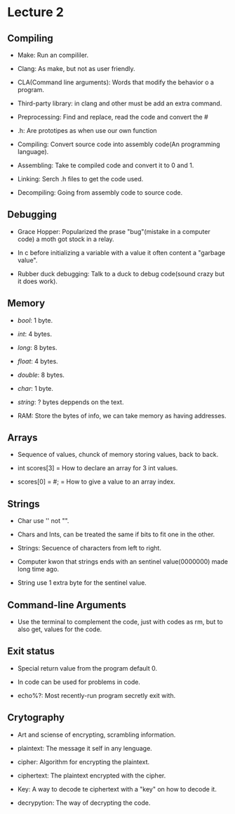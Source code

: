# Lecture 2

## Compiling

- Make: Run an compililer.

- Clang: As make, but not as user friendly.

- CLA(Command line arguments): Words that modify the behavior o a program.

- Third-party library: in clang and other must be add an extra command.

- Preprocessing: Find and replace, read the code and convert the # 

- .h: Are prototipes as when use our own function

- Compiling: Convert source code into assembly code(An programming language).

- Assembling: Take te compiled code and convert it to 0 and 1.

- Linking: Serch .h files to get the code used.

- Decompiling: Going from assembly code to source code.

## Debugging

- Grace Hopper: Popularized the prase "bug"(mistake in a computer code) 
  a moth got stock in a relay.

- In c before initializing a variable with a value it often content a "garbage value".

- Rubber duck debugging: Talk to a duck to debug code(sound crazy but it does work).

## Memory

- *bool*: 1 byte.

- *int*: 4 bytes.

- *long*: 8 bytes.

- *float*: 4 bytes.

- *double*: 8 bytes.

- *char*: 1 byte.

- *string*: ? bytes deppends on the text.

- RAM: Store the bytes of info, we can take memory as having addresses.

## Arrays

- Sequence of values, chunck of memory storing values, back to back.

- int scores[3] = How to declare an array for 3 int values.

- scores[0] = #; = How to give a value to an array index. 

## Strings

- Char use '' not "".

- Chars and Ints, can be treated the same if bits to fit one in the other. 

- Strings: Secuence of characters from left to right.

- Computer kwon that strings ends with an sentinel value(0000000) made long time ago.

- String use 1 extra byte for the sentinel value.

## Command-line Arguments

- Use the terminal to complement the code, just with codes as rm, but to also get,
  values for the code.

## Exit status

- Special return value from the program default 0.

- In code can be used for problems in code.

- echo%?: Most recently-run program secretly exit with. 

## Crytography

- Art and sciense of encrypting, scrambling information.

- plaintext: The message it self in any lenguage.

- cipher: Algorithm for encrypting the plaintext.

- ciphertext: The plaintext encrypted with the cipher.

- Key: A way to decode te ciphertext with a "key" on how to decode it.

- decrypytion: The way of decrypting the code.